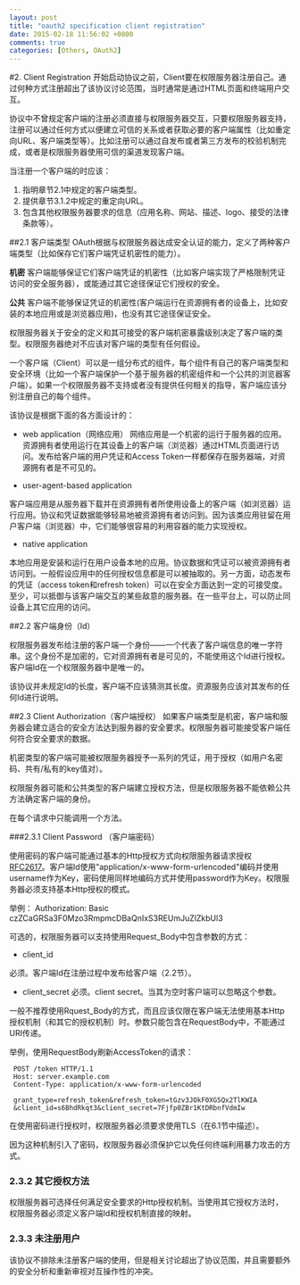 ```yaml
---
layout: post
title: "oauth2 specification client registration"
date: 2015-02-18 11:56:02 +0800
comments: true
categories: [Others, OAuth2]
---
```


#2. Client Registration
开始启动协议之前，Client要在权限服务器注册自己。通过何种方式注册超出了该协议讨论范围，当时通常是通过HTML页面和终端用户交互。

协议中不曾规定客户端的注册必须直接与权限服务器交互，只要权限服务器支持，注册可以通过任何方式以便建立可信的关系或者获取必要的客户端属性（比如重定向URL、客户端类型等）。比如注册可以通过自发布或者第三方发布的校验机制完成，或者是权限服务器使用可信的渠道发现客户端。

当注册一个客户端的时应该：

1.	指明章节2.1中规定的客户端类型。
2. 提供章节3.1.2中规定的重定向URL。
3. 包含其他权限服务器要求的信息（应用名称、网站、描述、logo、接受的法律条款等）。

##2.1 客户端类型
OAuth根据与权限服务器达成安全认证的能力，定义了两种客户端类型（比如保存它们客户端凭证机密性的能力）。

**机密**
客户端能够保证它们客户端凭证的机密性（比如客户端实现了严格限制凭证访问的安全服务器），或能通过其它途径保证它们授权的安全。

**公共**
客户端不能够保证凭证的机密性(客户端运行在资源拥有者的设备上，比如安装的本地应用或是浏览器应用)，也没有其它途径保证安全。

权限服务器关于安全的定义和其可接受的客户端机密暴露级别决定了客户端的类型。权限服务器绝对不应该对客户端的类型有任何假设。

一个客户端（Client）可以是一组分布式的组件，每个组件有自己的客户端类型和安全环境（比如一个客户端保护一个基于服务器的机密组件和一个公共的浏览器客户端）。如果一个权限服务器不支持或者没有提供任何相关的指导，客户端应该分别注册自己的每个组件。

该协议是根据下面的各方面设计的：

*	web application（网络应用）
网络应用是一个机密的运行于服务器的应用。资源拥有者使用运行在其设备上的客户端（浏览器）通过HTML页面进行访问。发布给客户端的用户凭证和Access Token一样都保存在服务器端，对资源拥有者是不可见的。

*	user-agent-based application

客户端应用是从服务器下载并在资源拥有者所使用设备上的客户端（如浏览器）运行应用。协议和凭证数据能够轻易地被资源拥有者访问到。因为该类应用驻留在用户客户端（浏览器）中，它们能够很容易的利用容器的能力实现授权。

*	native application

本地应用是安装和运行在用户设备本地的应用。协议数据和凭证可以被资源拥有者访问到。一般假设应用中的任何授权信息都是可以被抽取的。另一方面，动态发布的凭证（access token和refresh token）可以在安全方面达到一定的可接受度。至少，可以抵御与该客户端交互的某些敌意的服务器。在一些平台上，可以防止同设备上其它应用的访问。

##2.2	客户端身份（Id）

权限服务器发布给注册的客户端一个身份——一个代表了客户端信息的唯一字符串。这个身份不是加密的，它对资源拥有者是可见的，不能使用这个Id进行授权。客户端Id在一个权限服务器中是唯一的。

该协议并未规定Id的长度，客户端不应该猜测其长度。资源服务应该对其发布的任何Id进行说明。

##2.3 Client Authorization（客户端授权）
如果客户端类型是机密，客户端和服务器会建立适合的安全方法达到服务器的安全要求。权限服务器可能接受客户端任何符合安全要求的数据。

机密类型的客户端可能被权限服务器授予一系列的凭证，用于授权（如用户名密码、共有/私有的key值对）。

权限服务器可能和公共类型的客户端建立授权方法，但是权限服务器不能依赖公共方法确定客户端的身份。

在每个请求中只能调用一个方法。

###2.3.1 Client Password （客户端密码）

使用密码的客户端可能通过基本的Http授权方式向权限服务器请求授权[RFC2617](http://tools.ietf.org/html/rfc2617)。客户端Id使用"application/x-www-form-urlencoded"编码并使用username作为Key，密码使用同样地编码方式并使用password作为Key。权限服务器必须支持基本Http授权的模式。

举例：
Authorization: Basic czZCaGRSa3F0Mzo3RmpmcDBaQnIxS3REUmJuZlZkbUl3


可选的，权限服务器可以支持使用Request_Body中包含参数的方式：

*   client_id

必须。客户端Id在注册过程中发布给客户端（2.2节）。

*   client_secret
必须。client secret。当其为空时客户端可以忽略这个参数。

一般不推荐使用Rquest_Body的方式，而且应该仅限在客户端无法使用基本Http授权机制（和其它的授权机制）时。参数只能包含在RequestBody中，不能通过URI传递。

举例，使用RequestBody刷新AccessToken的请求：

     POST /token HTTP/1.1
     Host: server.example.com
     Content-Type: application/x-www-form-urlencoded

     grant_type=refresh_token&refresh_token=tGzv3JOkF0XG5Qx2TlKWIA
     &client_id=s6BhdRkqt3&client_secret=7Fjfp0ZBr1KtDRbnfVdmIw

在使用密码进行授权时，权限服务器必须要求使用TLS（在6.1节中描述）。

因为这种机制引入了密码，权限服务器必须保护它以免任何终端利用暴力攻击的方式。

### 2.3.2 其它授权方法

权限服务器可选择任何满足安全要求的Http授权机制。当使用其它授权方法时，权限服务器必须定义客户端Id和授权机制直接的映射。

### 2.3.3 未注册用户
该协议不排除未注册客户端的使用，但是相关讨论超出了协议范围，并且需要额外的安全分析和重新审视对互操作性的冲突。


